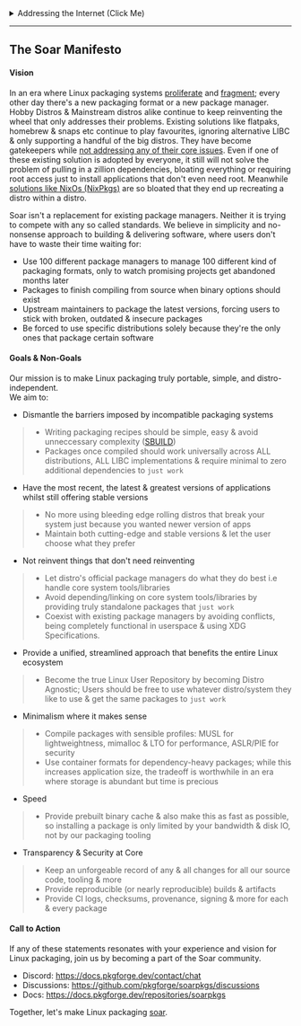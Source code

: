 <details>
  <summary>Addressing the Internet (Click Me)</summary>

> - Redditors have expressed **confusion** and called us out on being political:
> > - https://www.reddit.com/r/linux/comments/1ix0tzs/comment/meip78m/
> > ![image](https://github.com/user-attachments/assets/b715512e-690a-42c5-a9f1-bf056e104941)
> > > You can [view the commit history of this file and see for yourself](https://github.com/pkgforge/soarpkgs/commits/main/MANIFESTO.md).
> > > An explaination was offered however it seemed to have been shadowbanned: https://www.reddit.com/r/linux/comments/1ix0tzs/comment/mem8ilh/
> > > ![image](https://github.com/user-attachments/assets/2a26adf4-8f6e-4d52-aecb-491a3ca1b792)
> - Redditors have expressed **inability to read documentation** and called us out on being partial:
> > - https://www.reddit.com/r/linux/comments/1ix0tzs/comment/meibtlr
> > ![image](https://github.com/user-attachments/assets/4b0f3a55-ca36-44fb-8a62-fdab3edc0cff)
> > - Lobster's comment on this not being a **particularly well thought out project**
> - https://lobste.rs/s/iem7jw/soar_distro_agnostic_package_manager
> > This is why we have the sorry state of Linux Packaging in the first place. Rather than answer any of my questions where it's clearly stated that _**it wouldn’t work the way soar/soarpkgs are designed (Always from latest source)**_, We get lectures on how "other" distros do it and then we also receive our own code as supposed proof...?
> > ![image](https://github.com/user-attachments/assets/33ebe008-9e4b-493e-8f8b-859d63be1c40)
</details>

---
## The Soar Manifesto

#### Vision
In an era where Linux packaging systems [proliferate](https://www.dedoimedo.com/computers/linux-fragmentation-sum-egos.html) and [fragment](https://gist.github.com/bureado/792037b71229db3c37975e70e8a9c54a); every other day there's a new packaging format or a new package manager. Hobby Distros & Mainstream distros alike continue to keep reinventing the wheel that only addresses their problems. Existing solutions like flatpaks, homebrew & snaps etc continue to play favourites, ignoring alternative LIBC & only supporting a handful of the big distros. They have become gatekeepers while [not addressing any of their core issues](https://youtu.be/4WuYGcs0t6I). Even if one of these existing solution is adopted by everyone, it still will not solve the problem of pulling in a zillion dependencies, bloating everything or requiring root access just to install applications that don't even need root. Meanwhile [solutions like NixOs (NixPkgs)](https://www.dgt.is/blog/2025-01-10-nix-death-by-a-thousand-cuts/) are so bloated that they end up recreating a distro within a distro.<br>

Soar isn't a replacement for existing package managers.
Neither it is trying to compete with any so called standards.
We believe in simplicity and no-nonsense approach to building & delivering software, where users don't have to waste their time waiting for:
- Use 100 different package managers to manage 100 different kind of packaging formats, only to watch promising projects get abandoned months later
- Packages to finish compiling from source when binary options should exist
- Upstream maintainers to package the latest versions, forcing users to stick with broken, outdated & insecure packages
- Be forced to use specific distributions solely because they're the only ones that package certain software

#### Goals & Non-Goals
Our mission is to make Linux packaging truly portable, simple, and distro-independent.<br>
We aim to:
- Dismantle the barriers imposed by incompatible packaging systems
> - Writing packaging recipes should be simple, easy & avoid unneccessary complexity ([SBUILD](https://docs.pkgforge.dev/sbuild/introduction))
> - Packages once compiled should work universally across ALL distributions, ALL LIBC implementations & require minimal to zero additional dependencies to `just work`
- Have the most recent, the latest & greatest versions of applications whilst still offering stable versions
> - No more using bleeding edge rolling distros that break your system just because you wanted newer version of apps
> - Maintain both cutting-edge and stable versions & let the user choose what they prefer
- Not reinvent things that don't need reinventing
> - Let distro's official package managers do what they do best i.e handle core system tools/libraries
> - Avoid depending/linking on core system tools/libraries by providing truly standalone packages that `just work`
> - Coexist with existing package managers by avoiding conflicts, being completely functional in userspace & using XDG Specifications.
- Provide a unified, streamlined approach that benefits the entire Linux ecosystem
> - Become the true Linux User Repository by becoming Distro Agnostic; Users should be free to use whatever distro/system they like to use & get the same packages to `just work`
- Minimalism where it makes sense
> - Compile packages with sensible profiles: MUSL for lightweightness, mimalloc & LTO for performance, ASLR/PIE for security
> - Use container formats for dependency-heavy packages; while this increases application size, the tradeoff is worthwhile in an era where storage is abundant but time is precious
- Speed
> - Provide prebuilt binary cache & also make this as fast as possible, so installing a package is only limited by your bandwidth & disk IO, not by our packaging tooling
- Transparency & Security at Core
> - Keep an unforgeable record of any & all changes for all our source code, tooling & more
> - Provide reproducible (or nearly reproducible) builds & artifacts
> - Provide CI logs, checksums, provenance, signing & more for each & every package

#### Call to Action
If any of these statements resonates with your experience and vision for Linux packaging, join us by becoming a part of the Soar community.<br>
- Discord: https://docs.pkgforge.dev/contact/chat
- Discussions: https://github.com/pkgforge/soarpkgs/discussions
- Docs: https://docs.pkgforge.dev/repositories/soarpkgs

Together, let's make Linux packaging [soar](https://github.com/pkgforge/soar).
